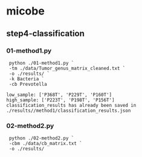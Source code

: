 # micobe
## step4-classification
### 01-method1.py
```shell
 python ./01-method1.py `
 -tm ./data/Tumor_genus_matrix_cleaned.txt `
 -o ./results/ `
 -k Bacteria `
 -cb Prevotella
```
```shell
low_sample: ['P368T', 'P229T', 'P160T']
high_sample: ['P223T', 'P198T', 'P156T']
classification_results has already been saved in ./results//method1/classification_results.json
```

### 02-method2.py
```shell
 python ./02-method2.py `
 -cbm ./data/cb_matrix.txt `
 -o ./results/ 
```